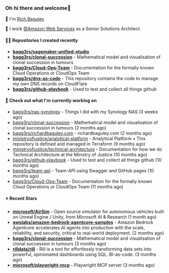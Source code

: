 ### Oh hi there and welcome👋

👐 I'm [Rich Baguley](https://richardbaguley.com/about)

🏢 I work [@Amazon Web Services](https://github.com/ministryofjustice) as a Senior Solutions Architect.

#### 👨‍💻 Repositories I created recently
- **[bagg3rs/sagemaker-unified-studio](https://github.com/bagg3rs/sagemaker-unified-studio)**
- **[bagg3rs/clonal-succession](https://github.com/bagg3rs/clonal-succession)** - Mathematical model and visualisation of clonal succession in tumours
- **[bagg3rs/Cloud-Ops-Team](https://github.com/bagg3rs/Cloud-Ops-Team)** - Documentation for the formally known Cloud Operations or CloudOps Team
- **[bagg3rs/dns-as-code](https://github.com/bagg3rs/dns-as-code)** - This repository contains the code to manage my own DNS records on CloudFlare
- **[bagg3rs/github-playbook](https://github.com/bagg3rs/github-playbook)** - Used to test and collect all things github

#### 👷 Check out what I'm currently working on

- [bagg3rs/nas-synology](https://github.com/bagg3rs/nas-synology) - Things I did with my Synology NAS (3 weeks ago)
- [bagg3rs/clonal-succession](https://github.com/bagg3rs/clonal-succession) - Mathematical model and visualisation of clonal succession in tumours (2 months ago)
- [bagg3rs/richardbaguley.com](https://github.com/bagg3rs/richardbaguley.com) - richardbaguley.com (2 months ago)
- [ministryofjustice/analytical-platform](https://github.com/ministryofjustice/analytical-platform) - Analytical Platform • This repository is defined and managed in Terraform (9 months ago)
- [ministryofjustice/technical-architecture](https://github.com/ministryofjustice/technical-architecture) - Documentation for how we do Technical Architecture at the Ministry of Justice (10 months ago)
- [bagg3rs/github-playbook](https://github.com/bagg3rs/github-playbook) - Used to test and collect all things github (10 months ago)
- [bagg3rs/team-api](https://github.com/bagg3rs/team-api) - Team-API using Swagger and GitHub pages (10 months ago)
- [bagg3rs/Cloud-Ops-Team](https://github.com/bagg3rs/Cloud-Ops-Team) - Documentation for the formally known Cloud Operations or CloudOps Team (11 months ago)

#### ⭐ Recent Stars


- **[microsoft/AirSim](https://github.com/microsoft/AirSim)** - Open source simulator for autonomous vehicles built on Unreal Engine / Unity, from Microsoft AI &amp; Research (1 month ago)
- **[awslabs/amazon-bedrock-agentcore-samples](https://github.com/awslabs/amazon-bedrock-agentcore-samples)** - Amazon Bedrock Agentcore accelerates AI agents into production with the scale, reliability, and security, critical to real-world deployment. (2 months ago)
- **[bagg3rs/clonal-succession](https://github.com/bagg3rs/clonal-succession)** - Mathematical model and visualisation of clonal succession in tumours (3 months ago)
- **[rilldata/rill](https://github.com/rilldata/rill)** - Rill is a tool for effortlessly transforming data sets into powerful, opinionated dashboards using SQL.  BI-as-code. (3 months ago)
- **[microsoft/playwright-mcp](https://github.com/microsoft/playwright-mcp)** - Playwright MCP server (3 months ago)
